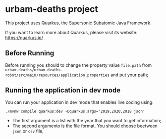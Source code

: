 # urbam-deaths project

This project uses Quarkus, the Supersonic Subatomic Java Framework.

If you want to learn more about Quarkus, please visit its website: https://quarkus.io/ .

## Before Running

Before running you should to change the property value `file.path` from `urbam-deaths/urbam-deaths-robot/src/main/resources/application.properties` and put your path;

## Running the application in dev mode

You can run your application in dev mode that enables live coding using:

```
./mvnw compile quarkus:dev -Dquarkus.args='2019,2020,2018 json'
```

* The first argument is a list with the year that you want to get information;
* The second argumento is the file format. You should choose beetween `json` or `csv` file;
